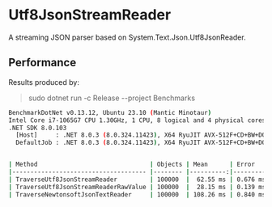# Utf8JsonStreamReader

A streaming JSON parser based on System.Text.Json.Utf8JsonReader.

## Performance

Results produced by:

> sudo dotnet run -c Release --project Benchmarks

```sh
BenchmarkDotNet v0.13.12, Ubuntu 23.10 (Mantic Minotaur)
Intel Core i7-1065G7 CPU 1.30GHz, 1 CPU, 8 logical and 4 physical cores
.NET SDK 8.0.103
  [Host]     : .NET 8.0.3 (8.0.324.11423), X64 RyuJIT AVX-512F+CD+BW+DQ+VL+VBMI
  DefaultJob : .NET 8.0.3 (8.0.324.11423), X64 RyuJIT AVX-512F+CD+BW+DQ+VL+VBMI


| Method                               | Objects | Mean      | Error    | StdDev   |
|------------------------------------- |-------- |----------:|---------:|---------:|
| TraverseUtf8JsonStreamReader         | 100000  |  62.55 ms | 0.676 ms | 0.632 ms |
| TraverseUtf8JsonStreamReaderRawValue | 100000  |  28.15 ms | 0.139 ms | 0.124 ms |
| TraverseNewtonsoftJsonTextReader     | 100000  | 108.26 ms | 0.840 ms | 0.786 ms |
```
